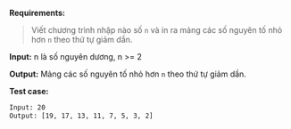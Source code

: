 **Requirements:**
> Viết chương trình nhập nào số `n` và in ra mảng các số nguyên tố nhỏ hơn `n` theo thứ tự giảm dần.

**Input:** n là số nguyên dương, n >= 2

**Output:** Mảng các số nguyên tố nhỏ hơn `n` theo thứ tự giảm dần.

**Test case:**

```bash
Input: 20
Output: [19, 17, 13, 11, 7, 5, 3, 2]
```
